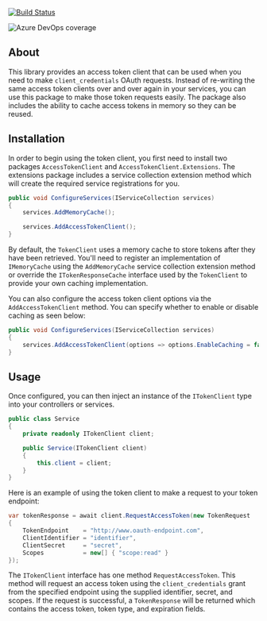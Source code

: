 [![Build Status](https://dev.azure.com/bill-applegate/AccessTokenClient/_apis/build/status/wapplegate.AccessTokenClient?branchName=development)](https://dev.azure.com/bill-applegate/AccessTokenClient/_build/latest?definitionId=4&branchName=development)

![Azure DevOps coverage](https://img.shields.io/azure-devops/coverage/bill-applegate/AccessTokenClient/4)

## About

This library provides an access token client that can be used when you need to make `client_credentials` OAuth requests. Instead of re-writing the same access token clients over and over again in your services, you can use this package to make those token requests easily. The package also includes the ability to cache access tokens in memory so they can be reused.

## Installation

In order to begin using the token client, you first need to install two packages `AccessTokenClient` and `AccessTokenClient.Extensions`. The extensions package includes a service collection extension method which will create the required service registrations for you.

```csharp
public void ConfigureServices(IServiceCollection services)
{
    services.AddMemoryCache();

    services.AddAccessTokenClient();
}
```

By default, the `TokenClient` uses a memory cache to store tokens after they have been retrieved. You'll need to register an implementation of `IMemoryCache` using the `AddMemoryCache` service collection extension method or override the `ITokenResponseCache` interface used by the `TokenClient` to provide your own caching implementation.

You can also configure the access token client options via the `AddAccessTokenClient` method. You can specify whether to enable or disable caching as seen below:

```csharp
public void ConfigureServices(IServiceCollection services)
{
    services.AddAccessTokenClient(options => options.EnableCaching = false);
}
```

## Usage

Once configured, you can then inject an instance of the `ITokenClient` type into your controllers or services.

```csharp
public class Service
{
    private readonly ITokenClient client;

    public Service(ITokenClient client)
    {
        this.client = client;
    }
}
```

Here is an example of using the token client to make a request to your token endpoint:

```csharp
var tokenResponse = await client.RequestAccessToken(new TokenRequest
{
    TokenEndpoint    = "http://www.oauth-endpoint.com",
    ClientIdentifier = "identifier",
    ClientSecret     = "secret",
    Scopes           = new[] { "scope:read" }
});
```

The `ITokenClient` interface has one method `RequestAccessToken`. This method will request an access token using the `client_credentials` grant from the specified endpoint using the supplied identifier, secret, and scopes. If the request is successful, a `TokenResponse` will be returned which contains the access token, token type, and expiration fields.
